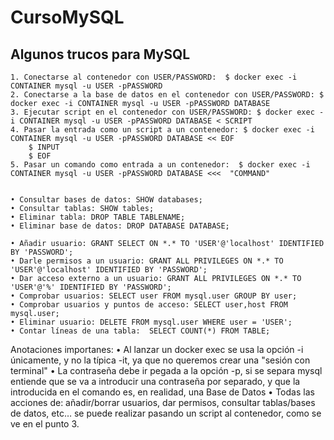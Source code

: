 # CursoMySQL
## Algunos trucos para MySQL



	1. Conectarse al contenedor con USER/PASSWORD:  $ docker exec -i CONTAINER mysql -u USER -pPASSWORD
	2. Conectarse a la base de datos en el contenedor con USER/PASSWORD: $  docker exec -i CONTAINER mysql -u USER -pPASSWORD DATABASE
	3. Ejecutar script en el contenedor con USER/PASSWORD: $ docker exec -i CONTAINER mysql -u USER -pPASSWORD DATABASE < SCRIPT
	4. Pasar la entrada como un script a un contenedor: $ docker exec -i CONTAINER mysql -u USER -pPASSWORD DATABASE << EOF
		$ INPUT
		$ EOF
	5. Pasar un comando como entrada a un contenedor:  $ docker exec -i CONTAINER mysql -u USER -pPASSWORD DATABASE <<<  "COMMAND"


	• Consultar bases de datos: SHOW databases;
	• Consultar tablas: SHOW tables;
	• Eliminar tabla: DROP TABLE TABLENAME;
	• Eliminar base de datos: DROP DATABASE DATABASE;

	• Añadir usuario: GRANT SELECT ON *.* TO 'USER'@'localhost' IDENTIFIED BY 'PASSWORD';
	• Darle permisos a un usuario: GRANT ALL PRIVILEGES ON *.* TO 'USER'@'localhost' IDENTIFIED BY 'PASSWORD';
	• Dar acceso externo a un usuario: GRANT ALL PRIVILEGES ON *.* TO 'USER'@'%' IDENTIFIED BY 'PASSWORD';
	• Comprobar usuarios: SELECT user FROM mysql.user GROUP BY user;
	• Comprobar usuarios y puntos de acceso: SELECT user,host FROM mysql.user;
	• Eliminar usuario: DELETE FROM mysql.user WHERE user = 'USER';
	• Contar líneas de una tabla:  SELECT COUNT(*) FROM TABLE;
	


Anotaciones importanes:
	• Al lanzar un docker exec se usa la opción -i únicamente, y no la típica -it, ya que no queremos crear una "sesión con terminal"
	• La contraseña debe ir pegada a la opción -p, si se separa mysql entiende que se va a introducir una contraseña por separado, y que la introducida en el comando es, en realidad, una Base de Datos
	• Todas las acciones de: añadir/borrar usuarios, dar permisos, consultar tablas/bases de datos, etc… se puede realizar pasando un script al contenedor, como se ve en el punto 3.

